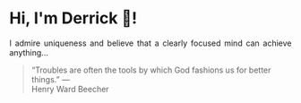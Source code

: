 # Hi, I'm Derrick 👋!
<p align="justify">I admire uniqueness and believe that a clearly focused mind can achieve anything...</p> 
<!-- #quote-start -->
<blockquote>&ldquo;Troubles are often the tools by which God fashions us for better things.&rdquo; &mdash; <footer>Henry Ward Beecher</footer></blockquote>
<!-- #quote-end -->
